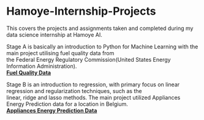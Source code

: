 # Hamoye-Internship-Projects
This covers the projects and assignments taken and completed during my data science internship at Hamoye AI.  

Stage A is basically an introduction to Python for Machine Learning with the main project utilising fuel quality data from  
the Federal Energy Regulatory Commission(United States Energy Information Administration).  
**[Fuel Quality Data](https://raw.githubusercontent.com/WalePhenomenon/climate_change/master/fuel_ferc1.csv)**  

Stage B is an introduction to regression, with primary focus on linear regression and regularization techniques, such as the  
linear, ridge and lasso methods. The main project utilized Appliances Energy Prediction data for a location in Belgium.  
**[Appliances Energy Prediction Data](https://archive.ics.uci.edu/ml/machine-learning-databases/00374/energydata_complete.csv)**
